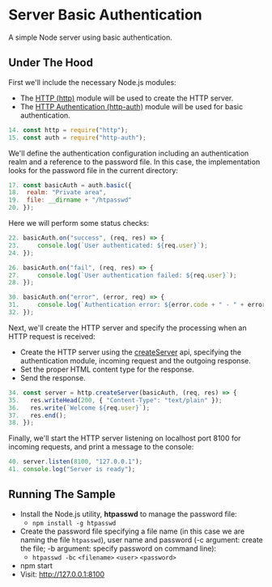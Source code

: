 # Server Basic Authentication

A simple Node server using basic authentication.

## Under The Hood

First we'll include the necessary Node.js modules:

-   The [HTTP (http)](https://nodejs.org/api/http.html) module will be used to create the HTTP server.
-   The [HTTP Authentication (http-auth)](https://www.npmjs.com/package/http-auth) module will be used for basic authentication.

```js
14. const http = require("http");
15. const auth = require("http-auth");
```

We'll define the authentication configuration including an authentication realm and a reference to the password file. In this case, the implementation looks for the password file in the current directory:

```js
17. const basicAuth = auth.basic({
18.  realm: "Private area",
19.  file: __dirname + "/htpasswd"
20. });
```

Here we will perform some status checks:

```js
22. basicAuth.on("success", (req, res) => {
23.     console.log(`User authenticated: ${req.user}`);
24. });

26. basicAuth.on("fail", (req, res) => {
27.     console.log(`User authentication failed: ${req.user}`);
28. });

30. basicAuth.on("error", (error, req) => {
31.     console.log(`Authentication error: ${error.code + " - " + error.message}`);
32. });
```

Next, we'll create the HTTP server and specify the processing when an HTTP request is received:

-   Create the HTTP server using the [createServer](https://nodejs.org/api/http.html#http_http_createserver_options_requestlistener) api, specifying the authentication module, incoming request and the outgoing response.
-   Set the proper HTML content type for the response.
-   Send the response.

```js
34. const server = http.createServer(basicAuth, (req, res) => {
35.   res.writeHead(200, { "Content-Type": "text/plain" });
36.   res.write(`Welcome ${req.user}`);
37.   res.end();
38. });
```

Finally, we'll start the HTTP server listening on localhost port 8100 for incoming requests, and print a message to the console:

```js
40. server.listen(8100, "127.0.0.1");
41. console.log("Server is ready");
```

## Running The Sample

-   Install the Node.js utility, **htpasswd** to manage the password file:
    -   `npm install -g htpasswd`
-   Create the password file specifying a file name (in this case we are naming the file `htpasswd`), user name and password (-c argument: create the file; -b argument: specify password on command line):
    -   `htpasswd -bc` `<filename>` `<user>` `<password>`
-   npm start
-   Visit: http://127.0.0.1:8100

